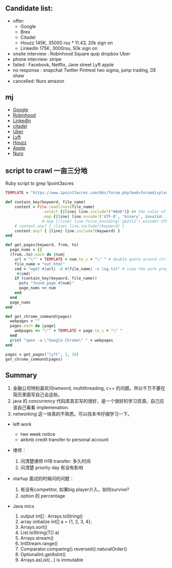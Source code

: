 ## Candidate list:
- offer: 
	- Google
	- Brex
	- Citadel
	- Houzz 145K, 35000 rsu * 11.43, 20k sign on
	- LinkedIn 175K, 3000rsu, 50k sign on
- onsite interview : Robinhood Square quip dropbox Uber
- phone interview:  stripe
- failed : Facebook, Netflix, Jane street Lyft apple
- no response : snapchat Twitter Pintrest two sigma, jump trading, DE shaw
- cancelled: Nuro amazon

## mj
- [Google](google.md)
- [Robinhood](robinhood.md)
- [LinkedIn](linkedin.md)
- [citadel](citadel.md)
- [Uber](uber.md)
- [Lyft](lyft.md)
- [Houzz](houz.md)
- [Apple](apple.md)
- [Nuro](nuro.md)

## script to crawl 一亩三分地
Ruby script to grep 1point3acres
```ruby
TEMPLATE = "https://www.1point3acres.com/bbs/forum.php?mod=forumdisplay&fid=145&orderby=dateline&sortid=311&orderby=dateline&sortid=311&filter=author&page="

def contain_key(keyword, file_name)
    content = File.readlines(file_name)
                .select {|line| line.include?("#666")} ## the color of the date of the label row
                .map {|line| line.encode!('UTF-8', 'binary', invalid: :replace, undef: :replace, replace: '').downcase }
                #.map {|line| line.force_encoding('gb2312').encode('UTF-8').downcase } # correct the encoding
    # content.any? { |line| line.include?(keyword) }
    content.any? { |line| line.include?(keyword) }
end

def get_pages(keyword, from, to)
  page_nums = []
  (from..to).each do |num| 
    url = "\"" + TEMPLATE + num.to_s + "\" " # double quote around string cannot be omitted
    file_name = "out.html"
    cmd = "wget #{url} -O #{file_name} -o log.txt" # view the work progress by `tail -F log.txt`
    `#{cmd}`
    if (contain_key(keyword, file_name))
      puts "found page #{num}" 
      page_nums << num
    end
  end
  page_nums
end

def get_chrome_command(pages)
  webpages = ""
  pages.each do |page| 
    webpages += "\"" + TEMPLATE + page.to_s + "\" "
  end
  print "open -a \"Google Chrome\" " + webpages
end

pages = get_pages("lyft", 1, 10)
get_chrome_command(pages)
```

## Summary
1. 金融公司特别喜欢问netword, multithreading, c++ 的问题。所以千万不要在简历里面写自己会这些。
2. java 的 concurrency 代码库其实写的很好，是一个很好的学习资源。自己应该自己看看 implemenation.
3. networking 这一块真的不熟悉。可以找本书仔细学习一下。

- left work
	- two week notice
	- airbnb credit transfer to personal account

- 律师：
	1. 问清楚律师 H1B transfer: 多久时间
	2. 问清楚 priority day 有没有影响

- startup 面试的时候问的问题：
	1. 有没有competitor, 如果big player介入，如何survive?
	2. option 的 percentage
- Java mics
	1. output int[] : Arrays.toString()
	1. array initialize int[] a = {1, 2, 3, 4};
	3. Arrays.sort()
	5. List.toString(T[] a) 
	6. Arrays.stream()
	7. IntStream.range()
	8. Comparator.comparing().reversed().naturalOrder()
	9. OptionalInt.getAsInt()
	10. Arrays.asList(...) is immutable
